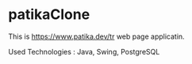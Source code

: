# patikaClone

This is https://www.patika.dev/tr web page applicatin.

Used Technologies : Java, Swing, PostgreSQL



